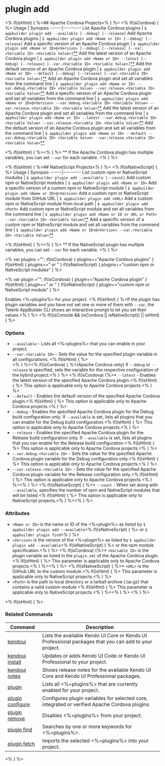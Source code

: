 plugin add
==========

<% if(isHtml) { %>## Apache Cordova Projects<% } %>
<% if(isCordova) { %>
Usage | Synopsis
------|---------
List Apache Cordova plugins | `$ appbuilder plugin add --available [--debug] [--release]`
Add Apache Cordova plugins | `$ appbuilder plugin add <Name or ID> [--debug] [--release]`
Add a specific version of an Apache Cordova plugin | `$ appbuilder plugin add <Name or ID>@<Version> [--debug] [--release] [--var.<Variable ID> <Variable Value>]`[\*\*](#note)
Add the latest version of an Apache Cordova plugin | `$ appbuilder plugin add <Name or ID> --latest [--debug] [--release] [--var.<Variable ID> <Variable Value>]`[\*\*](#note)
Add the default version of an Apache Cordova plugin | `$ appbuilder plugin add <Name or ID> --default [--debug] [--release] [--var.<Variable ID> <Variable Value>]`[\*\*](#note)
Add an Apache Cordova plugin and set all variables from the command line | `$ appbuilder plugin add <Name or ID> --var.debug.<Variable ID> <Variable Value> --var.release.<Variable ID> <Variable Value>`[\*\*](#note)
Add a specific version of an Apache Cordova plugin and set all variables from the command line | `$ appbuilder plugin add <Name or ID>@<Version> --var.debug.<Variable ID> <Variable Value> --var.release.<Variable ID> <Variable Value>`[\*\*](#note)
Add the latest version of an Apache Cordova plugin and set all variables from the command line | `$ appbuilder plugin add <Name or ID> --latest --var.debug.<Variable ID> <Variable Value> --var.release.<Variable ID> <Variable Value>`[\*\*](#note)
Add the default version of an Apache Cordova plugin and set all variables from the command line | `$ appbuilder plugin add <Name or ID> --default --var.debug.<Variable ID> <Variable Value> --var.release.<Variable ID> <Variable Value>`[\*\*](#note)

<% if(isHtml) { %><a id="note"></a><% } %>
\*\* If the Apache Cordova plugin has multiple variables, you can set `--var` for each variable.
<% } %>

<% if(isHtml) { %>## NativeScript Projects<% } %>
<% if(isNativeScript) { %>
Usage | Synopsis
------|---------
List custom npm or NativeScript modules | `$ appbuilder plugin add --available [--count]`
Add custom npm or NativeScript modules | `$ appbuilder plugin add <Name or ID>`
Add a specific version of a custom npm or NativeScript module | `$ appbuilder plugin add <Name or ID>@<Version>`
Add a custom npm or NativeScript module from GitHub URL | `$ appbuilder plugin add <URL>`
Add a custom npm or NativeScript module from local path | `$ appbuilder plugin add <Path>`
Add custom npm or NativeScript module and set all variables from the command line | `$ appbuilder plugin add <Name or ID or URL or Path> --var.<Variable ID> <Variable Value>`[\*\*](#note)
Add a specific version of a custom npm or NativeScript module and set all variables from the command line | `$ appbuilder plugin add <Name or ID>@<Version> --var.<Variable ID> <Variable Value>`[\*\*](#note)

<% if(isHtml) { %><a id="note"></a><% } %>
\*\* If the NativeScript plugin has multiple variables, you can set `--var` for each variable.
<% } %>

<% var plugins =""; if(isCordova) { plugins+="Apache Cordova plugins" } if(isHtml) { plugins+=" or " } if(isNativeScript) { plugins+="custom npm or NativeScript modules" } %>

<% var plugin =""; if(isCordova) { plugin+="Apache Cordova plugin" } if(isHtml) { plugin+=" or " } if(isNativeScript) { plugin+="custom npm or NativeScript module" } %>

Enables <%=plugins%> for your project. <% if(isHtml) { %>If the plugin has plugin variables and you have not set one or more of them with `--var`, the Telerik AppBuilder CLI shows an interactive prompt to let you set their values.<% } %>
<% if((isConsole && (isCordova || isNativeScript)) || isHtml) { %>
### Options
* `--available` - Lists all <%=plugins%> that you can enable in your project.
* `--var.<Variable ID>` - Sets the value for the specified plugin variable in all configurations.
	<% if(isHtml) { %><br /><% } %><% if(isCordova) { %>(Apache Cordova-only) If `--debug` or `--release` is specified, sets the variable for the respective configuration of the hybrid project.<% } %>
<% if(isCordova) {%>* `--latest` - Enables the latest version of the specified Apache Cordova plugin.<% if(isHtml) { %> This option is applicable only to Apache Cordova projects.<% } %>
* `--default` - Enables the default version of the specified Apache Cordova plugin.<% if(isHtml) { %> This option is applicable only to Apache Cordova projects.<% } %>
* `--debug` - Enables the specified Apache Cordova plugin for the Debug build configuration only. If `--available` is set, lists all plugins that you can enable for the Debug build configuration.<% if(isHtml) { %> This option is applicable only to Apache Cordova projects.<% } %>
* `--release` - Enables the specified Apache Cordova plugin for the Release build configuration only. If `--available` is set, lists all plugins that you can enable for the Release build configuration.<% if(isHtml) { %> This option is applicable only to Apache Cordova projects.<% } %>
* `--var.debug.<Variable ID>` - Sets the value for the specified Apache Cordova plugin variable for the Debug configuration only.<% if(isHtml) { %> This option is applicable only to Apache Cordova projects.<% } %>
* `--var.release.<Variable ID>` - Sets the value for the specified Apache Cordova plugin variable for the Release configuration only.<% if(isHtml) { %> This option is applicable only to Apache Cordova projects.<% } %><% } %>
<% if(isNativeScript) { %>* `--count` - When set along with `--available`, specifies the number of npm and NativeScript modules that will be listed.<% if(isHtml) { %> This option is applicable only to NativeScript projects.<% } %><% } %>

### Attributes
* `<Name or ID>` is the name or ID of the <%=plugin%> as listed by `$ appbuilder plugin add --available`<% if(isNativeScript) { %> or `$ appbuilder plugin find`<% } %>
* `<Version>` is the version of the <%=plugin%> as listed by `$ appbuilder plugin add --available`<% if(isNativeScript) { %> or the npm module specification.<% } %>
<% if(isCordova) {%>* `<Variable ID>` is the plugin variable as listed in the `plugin.xml` of the Apache Cordova plugin.<% if(isHtml) { %> This parameter is applicable only to Apache Cordova projects.<% } %><% } %>
<% if(isNativeScript) { %>* `<URL>` is the GitHub URL to the custom module.<% if(isHtml) { %> This parameter is applicable only to NativeScript projects.<% } %>
* `<Path>` is the path to local directory or a tarball archive (.tar.gz) that contains a valid custom module.<% if(isHtml) { %> This parameter is applicable only to NativeScript projects.<% } %><% } %>
<% } %>

<% if(isHtml) { %>
### Related Commands

Command | Description
----------|----------
[kendoui](kendoui.html) | Lists the available Kendo UI Core or Kendo UI Professional packages that you can add to your project.
[kendoui install](kendoui-install.html) | Updates or adds Kendo UI Code or Kendo UI Professional to your project.
[kendoui notes](kendoui-notes.html) | Shows release notes for the available Kendo UI Core and Kendo UI Professional packages.
[plugin](plugin.html) | Lists all <%=plugins%> that are currently enabled for your project.
[plugin configure](plugin-configure.html) | Configures plugin variables for selected core, integrated or verified Apache Cordova plugins.
[plugin remove](plugin-remove.html) | Disables <%=plugins%> from your project.
[plugin find](plugin-find.html) | Searches by one or more keywords for <%=plugins%>.
[plugin fetch](plugin-fetch.html) | Imports the selected <%=plugins%> into your project.
<% } %>
